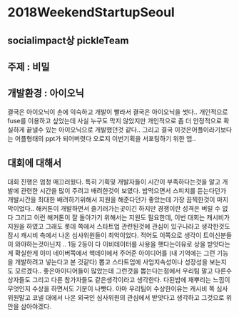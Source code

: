 # 2018WeekendStartupSeoul
## socialimpact상 pickleTeam

## 주제 : 비밀 
## 개발환경 : 아이오닉

결국은 아이오닉이 손에 익숙하고 개발이 빨라서 결국은 아이오닉을 썻다.. 개인적으로 fuse를 이용하고 싶었는데 사실 누구도 막지 않았지만 개인적으로 좀 더 안정적으로 확실하게 끝낼수 있는 아이오닉으로 개발했던것 같다.. 
그리고 결국 이것은어플이라기보다는 어플형태의 ppt가 되어버렷다 오로지 이번기획을 서포팅하기 위한 앱.. 


## 대회에 대해서

대회 진행은 엄청 매끄러웠다. 특히 기획및 개발자들이 시간이 부족하다는것을 알고 개발에 관련한 시간을 많이 주려고 배려한것이 보였다.  밥먹으면서 스피치를 듣는다던가 개발시간을 최대한 배려하기위해서 지원을 해준다던가 좋았는데 가장 끔찍한것이 마지막이었다.. 해커톤이 개발하면서 즐기러가는곳이긴 하지만 경쟁이란 성격은 버릴 수 없다 그리고 이런 해커톤이 잘 돌아가기 위해서는 지원도 필요한데, 이번 대회는 캐시비가 지원을 하였고 그래도 롯데 쪽에서 스타트업 관련된것에 관심이 있구나라고 생각한것도 잠시 캐시비 측에서 나온 심사위원들이 최악이었다. 적어도 이쪽으로 생각이 트이신분들이 와야하는것아닌지 .. 1등 2등이 다 이비데이터를 사용을 햇다는이유로 상을 받앗다는게 확실한게 이미 네이버쪽에서 핵데이에서 주어준 아이디어를 (내 기억에는 그런 기능을 개발하려고 넣는다고 본 것같다) 뽑고 스타트업에 사업지속성이나 성장성을 보는지도 모르겠다.. 좋은아이디어들이 많았는데 그런것을 뽑는다는점에서 우리팀 말고 다른수상자들도 그리고 다른 참가자들도 같은생각이라고 생각한다. 다된밥에 재뿌리는 느낌이 무엇인지 수상을 하면서도 기분이 나빳다. 아마 우리팀이 수상한이유는 캐시비 쪽 심사위원말고 코넬 대에서 나온 외국인 심사위원의 관심에서 받앗다고 생각하고 그것으로 위안을 삼아야겠다. 


